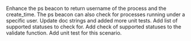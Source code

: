 Enhance the ps beacon to return username of the process and the create_time.
The ps beacon can also check for processes running under a specific user.
Update doc strings and added more unit tests.
Add list of supported statuses to check for.
Add check of supported statuses to the validate function.
Add unit test for this scenario.
